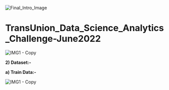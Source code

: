 ![Final_Intro_Image](https://user-images.githubusercontent.com/84449238/201462733-436e990c-804a-4824-9d2e-32e71c337d1c.jpg)

# TransUnion_Data_Science_Analytics_Challenge-June2022

![IMG1 - Copy](https://user-images.githubusercontent.com/84449238/201464521-4f2d61c5-c089-4afd-85ab-cfcfde46cdd2.JPG)


**2) Dataset:-**

**a) Train Data:-**


![IMG1 - Copy](https://user-images.githubusercontent.com/84449238/201463461-85d11dbc-c191-4d79-b412-5274137fbd10.JPG)
